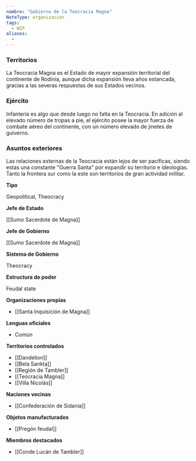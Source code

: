 ```yaml
---
nombre: "Gobierno de la Teocracia Magna"
NoteType: organizacion
tags:
  - WIP
aliases:
  -
---
```



### Territorios

La Teocracia Magna es el Estado de mayor expansión territorial del continente de Rodinia, aunque dicha expansión lleva años estancada, gracias a las severas respuestas de sus Estados vecinos.

### Ejército

Infantería es algo que desde luego no falta en la Teocracia. En adición al elevado número de tropas a pie, el ejército posee la mayor fuerza de combate aéreo del continente, con un número elevado de jinetes de guiverno.

### Asuntos exteriores

Las relaciones externas de la Teocracia están lejos de ser pacíficas, siendo estas una constante "Guerra Santa" por expandir su territorio e ideologías. Tanto la frontera sur como la este son territorios de gran actividad militar.

**Tipo**

Geopolitical, Theocracy

**Jefe de Estado**

[[Sumo Sacerdote de Magna]]

**Jefe de Gobierno**

[[Sumo Sacerdote de Magna]]

**Sistema de Gobierno**

Theocracy

**Estructura de poder**

Feudal state

**Organizaciones propias**

- [[Santa Inquisición de Magna]]

**Lenguas oficiales**

- Común

**Territorios controlados**

- [[Dandelion]]
- [[Bela Sankta]]
- [[Región de Tambler]]
- [[Teocracia Magna]]
- [[Villa Nicolás]]

**Naciones vecinas**

- [[Confederación de Sidania]]

**Objetos manufacturados**

- [[Pregón feudal]]

**Miembros destacados**

- [[Conde Lucán de Tambler]]